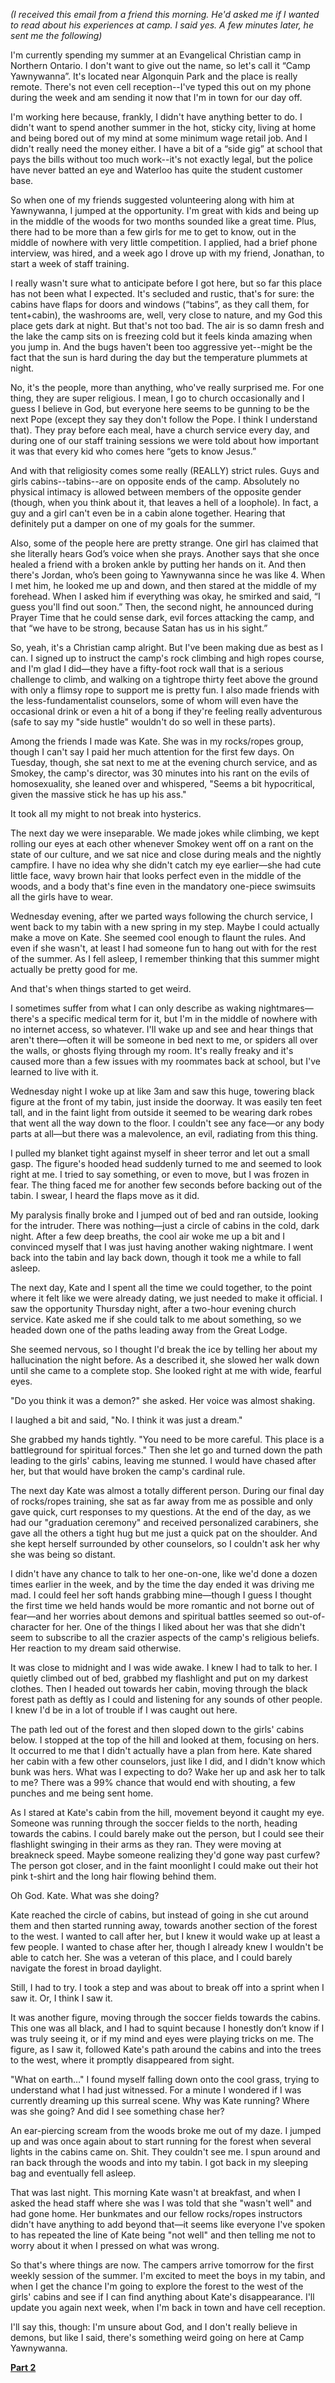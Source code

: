 *(I received this email from a friend this morning. He'd asked me if I wanted to read about his experiences at camp. I said yes. A few minutes later, he sent me the following)*

I'm currently spending my summer at an Evangelical Christian camp in Northern Ontario. I don't want to give out the name, so let's call it “Camp Yawnywanna”. It's located near Algonquin Park and the place is really remote. There's not even cell reception--I've typed this out on my phone during the week and am sending it now that I'm in town for our day off.

I'm working here because, frankly, I didn't have anything better to do. I didn't want to spend another summer in the hot, sticky city, living at home and being bored out of my mind at some minimum wage retail job. And I didn't really need the money either. I have a bit of a “side gig” at school that pays the bills without too much work--it's not exactly legal, but the police have never batted an eye and Waterloo has quite the student customer base.

So when one of my friends suggested volunteering along with him at Yawnywanna, I jumped at the opportunity. I'm great with kids and being up in the middle of the woods for two months sounded like a great time. Plus, there had to be more than a few girls for me to get to know, out in the middle of nowhere with very little competition. I applied, had a brief phone interview, was hired, and a week ago I drove up with my friend, Jonathan, to start a week of staff training.

I really wasn't sure what to anticipate before I got here, but so far this place has not been what I expected. It's secluded and rustic, that's for sure: the cabins have flaps for doors and windows (“tabins”, as they call them, for tent+cabin), the washrooms are, well, very close to nature, and my God this place gets dark at night. But that's not too bad. The air is so damn fresh and the lake the camp sits on is freezing cold but it feels kinda amazing when you jump in. And the bugs haven't been too aggressive yet--might be the fact that the sun is hard during the day but the temperature plummets at night.

No, it's the people, more than anything, who've really surprised me. For one thing, they are super religious. I mean, I go to church occasionally and I guess I believe in God, but everyone here seems to be gunning to be the next Pope (except they say they don't follow the Pope. I think I understand that). They pray before each meal, have a church service every day, and during one of our staff training sessions we were told about how important it was that every kid who comes here “gets to know Jesus.”

And with that religiosity comes some really (REALLY) strict rules. Guys and girls cabins--tabins--are on opposite ends of the camp. Absolutely no physical intimacy is allowed between members of the opposite gender (though, when you think about it, that leaves a hell of a loophole). In fact, a guy and a girl can't even be in a cabin alone together. Hearing that definitely put a damper on one of my goals for the summer.

Also, some of the people here are pretty strange. One girl has claimed that she literally hears God’s voice when she prays. Another says that she once healed a friend with a broken ankle by putting her hands on it. And then there's Jordan, who’s been going to Yawnywanna since he was like 4. When I met him, he looked me up and down, and then stared at the middle of my forehead. When I asked him if everything was okay, he smirked and said, “I guess you'll find out soon.” Then, the second night, he announced during Prayer Time that he could sense dark, evil forces attacking the camp, and that “we have to be strong, because Satan has us in his sight.”

So, yeah, it's a Christian camp alright. But I've been making due as best as I can. I signed up to instruct the camp's rock climbing and high ropes course, and I'm glad I did—they have a fifty-foot rock wall that is a serious challenge to climb, and walking on a tightrope thirty feet above the ground with only a flimsy rope to support me is pretty fun. I also made friends with the less-fundamentalist counselors, some of whom will even have the occasional drink or even a hit of a bong if they're feeling really adventurous (safe to say my "side hustle" wouldn't do so well in these parts).

Among the friends I made was Kate. She was in my rocks/ropes group, though I can't say I paid her much attention for the first few days. On Tuesday, though, she sat next to me at the evening church service, and as Smokey, the camp's director, was 30 minutes into his rant on the evils of homosexuality, she leaned over and whispered, "Seems a bit hypocritical, given the massive stick he has up his ass."

It took all my might to not break into hysterics.

The next day we were inseparable. We made jokes while climbing, we kept rolling our eyes at each other whenever Smokey went off on a rant on the state of our culture, and we sat nice and close during meals and the nightly campfire. I have no idea why she didn't catch my eye earlier—she had cute little face, wavy brown hair that looks perfect even in the middle of the woods, and a body that's fine even in the mandatory one-piece swimsuits all the girls have to wear.

Wednesday evening, after we parted ways following the church service, I went back to my tabin with a new spring in my step. Maybe I could actually make a move on Kate. She seemed cool enough to flaunt the rules. And even if she wasn't, at least I had someone fun to hang out with for the rest of the summer. As I fell asleep, I remember thinking that this summer might actually be pretty good for me.

And that's when things started to get weird.

I sometimes suffer from what I can only describe as waking nightmares—there's a specific medical term for it, but I'm in the middle of nowhere with no internet access, so whatever. I'll wake up and see and hear things that aren't there—often it will be someone in bed next to me, or spiders all over the walls, or ghosts flying through my room. It's really freaky and it's caused more than a few issues with my roommates back at school, but I've learned to live with it.

Wednesday night I woke up at like 3am and saw this huge, towering black figure at the front of my tabin, just inside the doorway. It was easily ten feet tall, and in the faint light from outside it seemed to be wearing dark robes that went all the way down to the floor. I couldn't see any face—or any body parts at all—but there was a malevolence, an evil, radiating from this thing.

I pulled my blanket tight against myself in sheer terror and let out a small gasp. The figure's hooded head suddenly turned to me and seemed to look right at me. I tried to say something, or even to move, but I was frozen in fear. The thing faced me for another few seconds before backing out of the tabin. I swear, I heard the flaps move as it did.

My paralysis finally broke and I jumped out of bed and ran outside, looking for the intruder. There was nothing—just a circle of cabins in the cold, dark night. After a few deep breaths, the cool air woke me up a bit and I convinced myself that I was just having another waking nightmare. I went back into the tabin and lay back down, though it took me a while to fall asleep.

The next day, Kate and I spent all the time we could together, to the point where it felt like we were already dating, we just needed to make it official. I saw the opportunity Thursday night, after a two-hour evening church service. Kate asked me if she could talk to me about something, so we headed down one of the paths leading away from the Great Lodge.

She seemed nervous, so I thought I'd break the ice by telling her about my hallucination the night before. As a described it, she slowed her walk down until she came to a complete stop. She looked right at me with wide, fearful eyes.

"Do you think it was a demon?" she asked. Her voice was almost shaking.

I laughed a bit and said, "No. I think it was just a dream."

She grabbed my hands tightly. "You need to be more careful. This place is a battleground for spiritual forces." Then she let go and turned down the path leading to the girls' cabins, leaving me stunned. I would have chased after her, but that would have broken the camp's cardinal rule.

The next day Kate was almost a totally different person. During our final day of rocks/ropes training, she sat as far away from me as possible and only gave quick, curt responses to my questions. At the end of the day, as we had our "graduation ceremony" and received personalized carabiners, she gave all the others a tight hug but me just a quick pat on the shoulder. And she kept herself surrounded by other counselors, so I couldn't ask her why she was being so distant.

I didn't have any chance to talk to her one-on-one, like we'd done a dozen times earlier in the week, and by the time the day ended it was driving me mad. I could feel her soft hands grabbing mine—though I guess I thought the first time we held hands would be more romantic and not borne out of fear—and her worries about demons and spiritual battles seemed so out-of-character for her. One of the things I liked about her was that she didn't seem to subscribe to all the crazier aspects of the camp's religious beliefs. Her reaction to my dream said otherwise.

It was close to midnight and I was wide awake. I knew I had to talk to her. I quietly climbed out of bed, grabbed my flashlight and put on my darkest clothes. Then I headed out towards her cabin, moving through the black forest path as deftly as I could and listening for any sounds of other people. I knew I'd be in a lot of trouble if I was caught out here.

The path led out of the forest and then sloped down to the girls' cabins below. I stopped at the top of the hill and looked at them, focusing on hers. It occurred to me that I didn't actually have a plan from here. Kate shared her cabin with a few other counselors, just like I did, and I didn't know which bunk was hers. What was I expecting to do? Wake her up and ask her to talk to me? There was a 99% chance that would end with shouting, a few punches and me being sent home.

As I stared at Kate's cabin from the hill, movement beyond it caught my eye. Someone was running through the soccer fields to the north, heading towards the cabins. I could barely make out the person, but I could see their flashlight swinging in their arms as they ran. They were moving at breakneck speed. Maybe someone realizing they'd gone way past curfew? The person got closer, and in the faint moonlight I could make out their hot pink t-shirt and the long hair flowing behind them.

Oh God. Kate. What was she doing?

Kate reached the circle of cabins, but instead of going in she cut around them and then started running away, towards another section of the forest to the west. I wanted to call after her, but I knew it would wake up at least a few people. I wanted to chase after her, though I already knew I wouldn't be able to catch her. She was a veteran of this place, and I could barely navigate the forest in broad daylight.

Still, I had to try. I took a step and was about to break off into a sprint when I saw it. Or, I think I saw it.

It was another figure, moving through the soccer fields towards the cabins. This one was all black, and I had to squint because I honestly don’t know if I was truly seeing it, or if my mind and eyes were playing tricks on me. The figure, as I saw it, followed Kate's path around the cabins and into the trees to the west, where it promptly disappeared from sight.

"What on earth…" I found myself falling down onto the cool grass, trying to understand what I had just witnessed. For a minute I wondered if I was currently dreaming up this surreal scene. Why was Kate running? Where was she going? And did I see something chase her?

An ear-piercing scream from the woods broke me out of my daze. I jumped up and was once again about to start running for the forest when several lights in the cabins came on. Shit. They couldn't see me. I spun around and ran back through the woods and into my tabin. I got back in my sleeping bag and eventually fell asleep.

That was last night. This morning Kate wasn't at breakfast, and when I asked the head staff where she was I was told that she "wasn't well" and had gone home. Her bunkmates and our fellow rocks/ropes instructors didn't have anything to add beyond that—it seems like everyone I've spoken to has repeated the line of Kate being "not well" and then telling me not to worry about it when I pressed on what was wrong.

So that's where things are now. The campers arrive tomorrow for the first weekly session of the summer. I'm excited to meet the boys in my tabin, and when I get the chance I'm going to explore the forest to the west of the girls' cabins and see if I can find anything about Kate's disappearance. I'll update you again next week, when I'm back in town and have cell reception.

I'll say this, though: I'm unsure about God, and I don't really believe in demons, but like I said, there's something weird going on here at Camp Yawnywanna.

**[Part 2](https://www.reddit.com/r/nosleep/comments/ccqsxq/im_working_at_a_christian_summer_camp_some_weird/)**